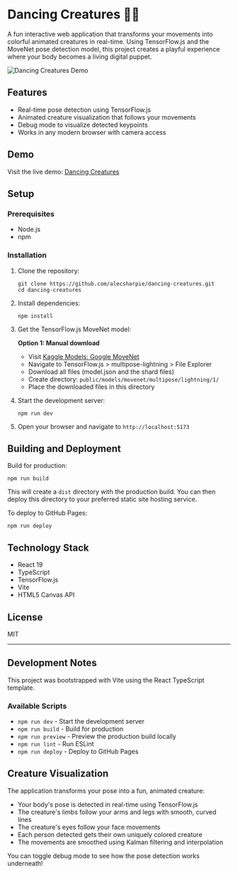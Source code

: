 # Dancing Creatures 🕺💃

A fun interactive web application that transforms your movements into colorful animated creatures in real-time. Using TensorFlow.js and the MoveNet pose detection model, this project creates a playful experience where your body becomes a living digital puppet.

![Dancing Creatures Demo](screenshot.png)

## Features

- Real-time pose detection using TensorFlow.js
- Animated creature visualization that follows your movements
- Debug mode to visualize detected keypoints
- Works in any modern browser with camera access

## Demo

Visit the live demo: [Dancing Creatures](https://alecsharpie.github.io/dancing-creatures)

## Setup

### Prerequisites

- Node.js
- npm

### Installation

1. Clone the repository:
   ```
   git clone https://github.com/alecsharpie/dancing-creatures.git
   cd dancing-creatures
   ```

2. Install dependencies:
   ```
   npm install
   ```

3. Get the TensorFlow.js MoveNet model:

   **Option 1: Manual download**
   - Visit [Kaggle Models: Google MoveNet](https://www.kaggle.com/models/google/movenet/tfJs?select=model.json)
   - Navigate to TensorFlow.js > multipose-lightning > File Explorer
   - Download all files (model.json and the shard files)
   - Create directory: `public/models/movenet/multipose/lightning/1/`
   - Place the downloaded files in this directory

4. Start the development server:
   ```
   npm run dev
   ```

5. Open your browser and navigate to `http://localhost:5173`

## Building and Deployment

Build for production:

```
npm run build
```

This will create a `dist` directory with the production build. You can then deploy this directory to your preferred static site hosting service.

To deploy to GitHub Pages:

```
npm run deploy
```

## Technology Stack

- React 19
- TypeScript
- TensorFlow.js
- Vite
- HTML5 Canvas API

## License

MIT

---

## Development Notes

This project was bootstrapped with Vite using the React TypeScript template.

### Available Scripts

- `npm run dev` - Start the development server
- `npm run build` - Build for production
- `npm run preview` - Preview the production build locally
- `npm run lint` - Run ESLint
- `npm run deploy` - Deploy to GitHub Pages

## Creature Visualization

The application transforms your pose into a fun, animated creature:

- Your body's pose is detected in real-time using TensorFlow.js
- The creature's limbs follow your arms and legs with smooth, curved lines
- The creature's eyes follow your face movements
- Each person detected gets their own uniquely colored creature
- The movements are smoothed using Kalman filtering and interpolation

You can toggle debug mode to see how the pose detection works underneath!
